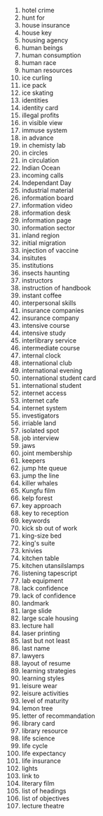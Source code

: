 1. hotel crime
2. hunt for
3. house insurance
4. house key
5. housing agency
6. human beings
7. human consumption
8. human race
9. human resources
10. ice curling
11. ice pack
12. ice skating
13. identities
14. identity card
15. illegal profits
16. in visible view
17. immuse system
18. in advance
19. in chemisty lab
20. in circles
21. in circulation
22. Indian Ocean
23. incoming calls
24. Independant Day
25. industrial material
26. information board
27. information video
28. information desk
29. information page
30. information sector
31. inland region
32. initial migration
33. injection of vaccine
34. insitutes
35. institutions
36. insects haunting
37. instructors
38. instruction of handbook
39. instant coffee
40. interpersonal skills
41. insurance companies
42. insurance company
43. intensive course
44. intensive study
45. interlibrary service
46. intermediate course
47. internal clock
48. international club
49. international evening
50. international student card
51. international student
52. internet access
53. internet cafe
54. internet system
55. investigators
56. irriable land
57. isolated spot
58. job interview
59. jaws
60. joint membership
61. keepers
62. jump hte queue
63. jump the line
64. killer whales
65. Kungfu film
66. kelp forest
67. key approach
68. key to reception
69. keywords
70. kick sb out of work
71. king-size bed
72. king's suite
73. knivies
74. kitchen table
75. kitchen utansilslamps
76. listening tapescript
77. lab equipment
78. lack confidence
79. lack of confidence
80. landmark
81. large slide
82. large scale housing
83. lecture hall
84. laser printing
85. last but not least
86. last name
87. lawyers
88. layout of resume
89. learning strategies
90. learning styles
91. leisure wear
92. leisure activities
93. level of maturity
94. lemon tree
95. letter of recommandation
96. library card
97. library resource
98. life science
99. life cycle
100. life expectancy
101. life insurance
102. lights
103. link to
104. literary film
105. list of headings
106. list of objectives
107. lecture theatre